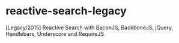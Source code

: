 # reactive-search-legacy

[Legacy/2015] Reactive Search with BaconJS, BackboneJS, jQuery, Handlebars, Underscore and RequireJS
